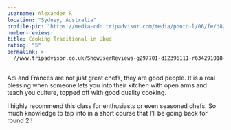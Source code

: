```yaml
---
username: Alexander R
location: "Sydney, Australia"
profile-pic: "https://media-cdn.tripadvisor.com/media/photo-l/06/fe/d8/d6/alexander-r.jpg"
number-reviews:
title: Cooking Traditional in Ubud
rating: "5"
permalink: >-
  //www.tripadvisor.co.uk/ShowUserReviews-g297701-d12396111-r634291018-Tresna_Bali_Cooking_School-Ubud_Gianyar_Bali.html
---
```


Adi and Frances are not just great chefs, they are good people. It is a real blessing when someone lets you into their kitchen with open arms and teach you culture, topped off with good quality cooking.

I highly recommend this class for enthusiasts or even seasoned chefs. So much knowledge to tap into in a short course that I’ll be going back for round 2!!
